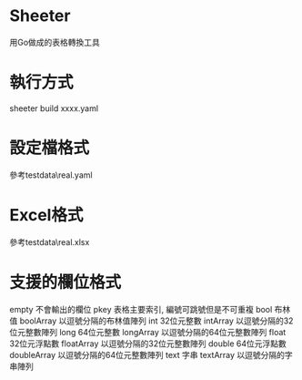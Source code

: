 # Sheeter
用Go做成的表格轉換工具

# 執行方式
sheeter build xxxx.yaml

# 設定檔格式
參考testdata\real.yaml

# Excel格式
參考testdata\real.xlsx

# 支援的欄位格式
empty 不會輸出的欄位
pkey 表格主要索引, 編號可跳號但是不可重複
bool 布林值
boolArray 以逗號分隔的布林值陣列
int 32位元整數
intArray 以逗號分隔的32位元整數陣列
long 64位元整數
longArray 以逗號分隔的64位元整數陣列
float 32位元浮點數
floatArray 以逗號分隔的32位元整數陣列
double 64位元浮點數
doubleArray 以逗號分隔的64位元整數陣列
text 字串
textArray 以逗號分隔的字串陣列